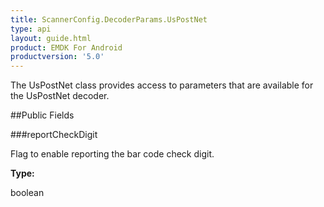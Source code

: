 ```yaml
---
title: ScannerConfig.DecoderParams.UsPostNet
type: api
layout: guide.html
product: EMDK For Android
productversion: '5.0'
---
```



The UsPostNet class provides access to parameters that are available
 for the UsPostNet decoder.

##Public Fields

###reportCheckDigit

Flag to enable reporting the bar code check digit.

**Type:**

boolean



